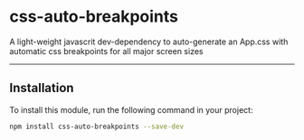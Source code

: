 # css-auto-breakpoints




A light-weight javascrit dev-dependency to auto-generate an App.css with automatic css breakpoints for all major screen sizes

---

## Installation

To install this module, run the following command in your project:

```bash
npm install css-auto-breakpoints --save-dev
